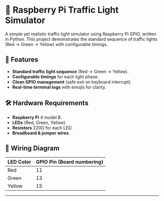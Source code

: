 # 🚦 Raspberry Pi Traffic Light Simulator

A simple yet realistic traffic light simulator using Raspberry Pi GPIO, written in Python. This project demonstrates the standard sequence of traffic lights (Red → Green → Yellow) with configurable timings.

## 📌 Features
- **Standard traffic light sequence** (Red → Green → Yellow).
- **Configurable timings** for each light phase.
- **Clean GPIO management** (safe exit on keyboard interrupt).
- **Real-time terminal logs** with emojis for clarity.

## 🛠 Hardware Requirements
- **Raspberry Pi** 4 model B.
- **LEDs** (Red, Green, Yellow).
- **Resistors** 220Ω for each LED.
- **Breadboard & jumper wires**.

## 🔌 Wiring Diagram
| LED Color | GPIO Pin (Board numbering) |
|-----------|----------------------------|
| Red       | 11                         |
| Green     | 13                         |
| Yellow    | 15                         |
------------------------------------------
